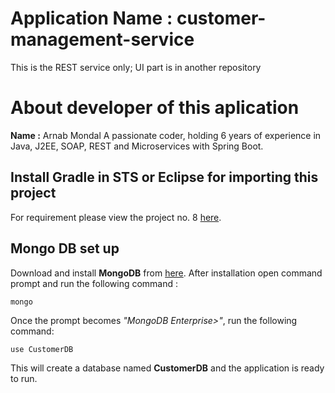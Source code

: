 # Application Name : customer-management-service


This is the REST service only; UI part is in another repository

# About developer of this aplication


**Name :** Arnab Mondal
A passionate coder, holding 6 years of experience in Java, J2EE, SOAP, REST and Microservices with Spring Boot.
  
  
  
## Install Gradle in STS or Eclipse for importing this project


For requirement please view the project no. 8 [here](https://blog.codewithdan.com/10-angular-and-typescript-projects-to-take-you-from-zero-to-hero/).


## Mongo DB set up


Download and install **MongoDB** from [here](https://docs.mongodb.com/v3.2/administration/install-community/ "Install Mongo DB").
After installation open command prompt and run the following command : 
```
mongo
```
Once the prompt becomes *"MongoDB Enterprise>"*, run the following command:
```
use CustomerDB
```
This will create a database named **CustomerDB** and  the application is ready to run.
		
	
  

